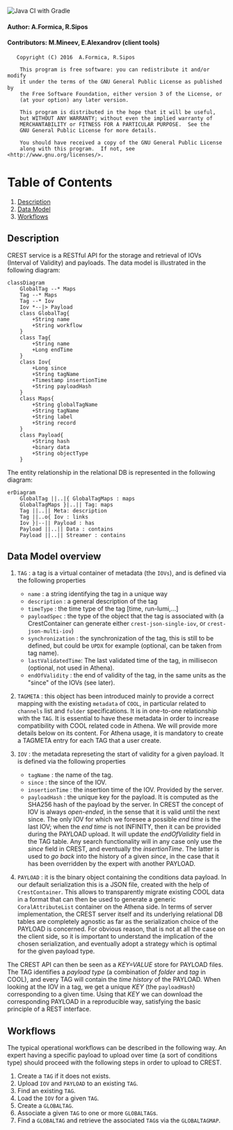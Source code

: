 ![Java CI with Gradle](https://github.com/HSF/Crest/workflows/Java%20CI%20with%20Gradle/badge.svg?event=push)

#### Author: A.Formica, R.Sipos
#### Contributors: M.Mineev, E.Alexandrov (client tools)
```
   Copyright (C) 2016  A.Formica, R.Sipos

    This program is free software: you can redistribute it and/or modify
    it under the terms of the GNU General Public License as published by
    the Free Software Foundation, either version 3 of the License, or
    (at your option) any later version.

    This program is distributed in the hope that it will be useful,
    but WITHOUT ANY WARRANTY; without even the implied warranty of
    MERCHANTABILITY or FITNESS FOR A PARTICULAR PURPOSE.  See the
    GNU General Public License for more details.

    You should have received a copy of the GNU General Public License
    along with this program.  If not, see <http://www.gnu.org/licenses/>.
```
# Table of Contents
1. [Description](#description)
2. [Data Model](#data-model-overview)
1. [Workflows](#workflows)

## Description
CREST service is a RESTful API for the storage and retrieval of IOVs (Interval of Validity) and payloads.
The data model is illustrated in the following diagram:

```mermaid
classDiagram
    GlobalTag --* Maps
    Tag --* Maps
    Tag --* Iov
    Iov *--|> Payload
    class GlobalTag{
        +String name
        +String workflow
    } 
    class Tag{
        +String name
        +Long endTime
    } 
    class Iov{
        +Long since
        +String tagName
        +Timestamp insertionTime
        +String payloadHash
    } 
    class Maps{
        +String globalTagName
        +String tagName
        +String label
        +String record
    } 
    class Payload{
        +String hash
        +binary data
        +String objectType
    } 
```

The entity relationship in the relational DB is represented in the following diagram:

```mermaid
erDiagram
    GlobalTag ||..|{ GlobalTagMaps : maps
    GlobalTagMaps }|..|| Tag: maps
    Tag ||..|| Meta: description
    Tag ||..o{ Iov : links
    Iov }|--|| Payload : has
    Payload ||..|| Data : contains
    Payload ||..|| Streamer : contains 
```
## Data Model overview
1. `TAG` : a tag is a virtual container of metadata (the `IOVs`), and is defined via the following properties
    * `name` : a string identifying the tag in a unique way
    * `description` : a general description of the tag
    * `timeType` :  the time type of the tag [time, run-lumi,...]
    * `payloadSpec` : the type of the object that the tag is associated with (a CrestContainer can generate either `crest-json-single-iov`, or `crest-json-multi-iov`)
    * `synchronization` : the synchronization of the tag, this is still to be defined, but could be `UPDX` for example (optional, can be taken from tag name).
    * `lastValidatedTime`:  The last validated time of the tag, in millisecon (optional, not used in Athena).
    * `endOfValidity` : the end of validity of the tag, in the same units as the "since" of the IOVs (see later).
1. `TAGMETA` : this object has been introduced mainly to provide a correct mapping with the existing `metadata` of `COOL`, in particular related to `channels` list and `folder` specifications. It is in one-to-one relationship with the `TAG`. It is essential to have these metadata in order to increase compatibility with COOL related code in Athena. We will provide more details below on its content. For Athena usage, it is mandatory to create a TAGMETA entry for each TAG that a user create.

2. `IOV` : the metadata represeting the start of validity for a given payload. It is defined via the following properties
    * `tagName` : the name of the tag.
    * `since` : the since of the IOV.
    * `insertionTime` : the insertion time of the IOV. Provided by the server.
    * `payloadHash` : the unique key for the payload. It is computed as the SHA256 hash of the payload by the server.
      In CREST the concept of IOV is always *open-ended*, in the sense that it is valid until the next since. The only IOV for which we foresee a possible *end time* is the last IOV; when the *end time* is not INFINITY, then it can be provided during the PAYLOAD upload. It will update the *endOfValidity* field in the TAG table. Any search functionality will in any case only use the *since* field in CREST, and eventually the *insertionTime*. The latter is used to *go back* into the history of a given *since*, in the case that it has been overridden by the expert with another PAYLOAD.
3. `PAYLOAD` : it is the binary object containing the conditions data payload. In our default serialization this is a JSON file, created with the help of `CrestContainer`. This allows to transparently migrate existing COOL data in a format that can then be used to generate a generic `CoralAttributeList` container on the Athena side. In terms of server implementation, the CREST server itself and its underlying relational DB tables are completely agnostic as far as the serialization choice of the PAYLOAD is concerned. For obvious reason, that is not at all the case on the client side, so it is important to understand the implication of the chosen serialization, and eventually adopt a strategy which is optimal for the given payload type.

The CREST API can then be seen as a *KEY=VALUE* store for PAYLOAD files. The TAG identifies a *payload type* (a combination of *folder* and *tag* in COOL), and every TAG will contain the *time history* of the PAYLOAD. When looking at the IOV in a tag, we get a unique *KEY* (the `payloadHash`) corresponding to a given time. Using that *KEY* we can download the corresponding PAYLOAD in a reproducible way, satisfying the basic principle of a REST interface.

## Workflows
The typical operational workflows can be described in the following way.
An expert having a specific payload to upload over time (a sort of conditions type) should proceed with the following steps in order to upload to CREST.
1. Create a `TAG` if it does not exists.
2. Upload `IOV` and `PAYLOAD` to an existing `TAG`.
3. Find an existing `TAG`.
4. Load the `IOV` for a given `TAG`.
5. Create a `GLOBALTAG`.
6. Associate a given `TAG` to one or more `GLOBALTAG`s.
7. Find a `GLOBALTAG` and retrieve the associated `TAG`s via the `GLOBALTAGMAP`.
